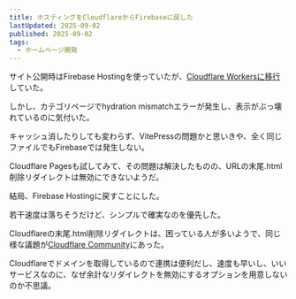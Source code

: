 ```yaml
---
title: ホスティングをCloudflareからFirebaseに戻した
lastUpdated: 2025-09-02
published: 2025-09-02
tags:
  - ホームページ開発
---
```

サイト公開時はFirebase Hostingを使っていたが、[Cloudflare Workersに移行](/poem/2025-08-firebase-hosting-to-cloudflare-workers.html)していた。

しかし、カテゴリページでhydration mismatchエラーが発生し、表示がぶっ壊れているのに気付いた。

キャッシュ消したりしても変わらず、VitePressの問題かと思いきや、全く同じファイルでもFirebaseでは発生しない。

Cloudflare Pagesも試してみて、その問題は解決したものの、URLの末尾.html削除リダイレクトは無効にできないようだ。

結局、Firebase Hostingに戻すことにした。

若干速度は落ちそうだけど、シンプルで確実なのを優先した。

Cloudflareの末尾.html削除リダイレクトは、困っている人が多いようで、同じ様な議題が[Cloudflare Community](https://community.cloudflare.com/t/cloudflare-pages-get-rid-of-redundat-308-redirect/324582)にあった。

Cloudflareでドメインを取得しているので連携は便利だし、速度も早いし、いいサービスなのに、なぜ余計なリダイレクトを無効にするオプションを用意しないのか不思議。
